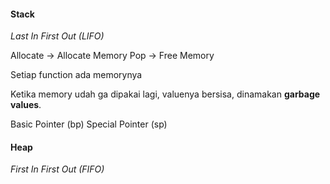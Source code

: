 #### Stack
*Last In First Out (LIFO)*

Allocate -> Allocate Memory
Pop -> Free Memory

Setiap function ada memorynya

Ketika memory udah ga dipakai lagi, valuenya bersisa, dinamakan **garbage values**. 


Basic Pointer (bp)
Special Pointer (sp)
#### Heap
*First In First Out (FIFO)*